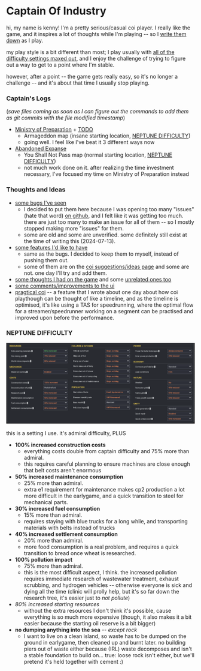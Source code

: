 # Captain Of Industry

hi, my name is kenny! I'm a pretty serious/casual coi player. I really like the game, and it inspires a lot of thoughts while I'm playing -- so I [write them down](#thoughts-and-ideas) as I play.

my play style is a bit different than most; I play usually with [all of the difficulty settings maxed out](#neptune-difficulty), and I enjoy the challenge of trying to figure out a way to get to a point where I'm stable.

however, after a point -- the game gets really easy, so it's no longer a challenge -- and it's about that time I usually stop playing.

### Captain's Logs

(*save files coming as soon as I can figure out the commands to add them as git commits with the file modified timestamp*)

- [Ministry of Preparation](/clogs/Ministry%20of%20Preparation.md) + [TODO](/clogs/Ministry%20of%20Preparation%20TODO.md)
	- Armageddon map (insane starting location, [NEPTUNE DIFFICULTY](#neptune-difficulty))
	- going well. I feel like I've beat it 3 different ways now
- [Abandoned Expanse](/clogs/Abandoned%20Expanse.md)
	- You Shall Not Pass map (normal starting location, [NEPTUNE DIFFICULTY](#neptune-difficulty))
	- not much work done on it. after realizing the time investment necessary, I've focused my time on Ministry of Preparation instead

### Thoughts and Ideas

- [some bugs I've seen](/coi-bugs.md)
	- I decided to put them here because I was opening too many "issues" (hate that word) [on github](https://github.com/MaFi-Games/Captain-of-Industry-issues/issues/created_by/kennyb), and I felt like it was getting too much. there are just too many to make an issue for all of them -- so I mostly stopped making more "issues" for them.
	- some are old and some are unverified. some definitely still exist at the time of writing this (2024-07-13).
- [some features I'd like to have](/coi-features.md)
	- same as the bugs. I decided to keep them to myself, instead of pushing them out.
	- some of them are on the [coi suggestions/ideas page](https://ideas.captain-of-industry.com/) and some are not. one day I'll try and add them.
- [some thoughts I had on the game](/coi-thoughts.md) and some [unrelated ones too](/unrelated-thoughts.md)
- [some comments/improvements to the ui](/coi-ui.md)
- [pragtical coi](/pragtical-coi.md) -- a feature that I wrote about one day about how coi playthough can be thought of like a timeline, and as the timeline is optimised, it's like using a TAS for speedrunning, where the optimal flow for a streamer/speedrunner working on a segment can be practised and improved upon before the performance.

### NEPTUNE DIFFICULTY

![NEPTUNE DIFFICULTY](img/neptune-difficulty.png)

this is a setting I use. it's admiral difficulty, PLUS
- **100% increased construction costs**
	- everything costs double from captain difficulty and 75% more than admiral.
	- this requires careful planning to ensure machines are close enough that belt costs aren't enormous 
- **50% increased maintenance consumption**
	- 25% more than admiral.
	- extra e1 requirement for maintenance makes cp2 production a lot more difficult in the earlygame, and a quick transition to steel for mechanical parts.
- **30% increased fuel consumption**
	- 15% more than admiral.
	- requires staying with blue trucks for a long while, and transporting materials with belts instead of trucks
- **40% increased settlement consumption**
	- 20% more than admiral.
	- more food consumption is a real problem, and requires a quick transition to bread once wheat is researched.
- **100% pollution impact**
	- 75% more than admiral.
	- this is the most difficult aspect, I think. the increased pollution requires immediate research of wastewater treatment, exhaust scrubbing, and hydrogen vehicles -- otherwise everyone is sick and dying all the time (clinic will prolly help, but it's so far down the research tree, it's easier just to *not pollute*)
- *80% increased starting resources*
	- without the extra resources I don't think it's possible, cause everything is so much more expensive (though, it also makes it a bit easier because the starting oil reserve is a bit bigger)
- **no dumping anything into the sea** -- *except rock*
	- I want to live on a clean island, so waste has to be dumped on the ground in earlygame, then cleaned up and burnt later. no building piers out of waste either because (IRL) waste decomposes and isn't a stable foundation to build on... true: loose rock isn't either, but we'll pretend it's held together with cement :)
